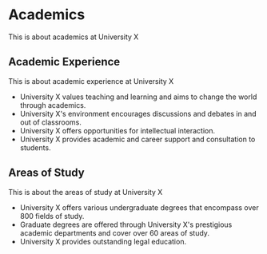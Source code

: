 # Academics

This is about academics at University X

## Academic Experience

This is about academic experience at University X

- University X values teaching and learning and aims to change the world through academics.
- University X's environment encourages discussions and debates in and out of classrooms.
- University X offers opportunities for intellectual interaction.
- University X provides academic and career support and consultation to students.

## Areas of Study

This is about the areas of study at University X

- University X offers various undergraduate degrees that encompass over 800 fields of study.
- Graduate degrees are offered through University X's prestigious academic departments and cover over 60 areas of study.
- University X provides outstanding legal education.